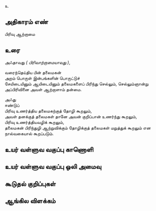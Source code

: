 உ


## அதிகாரம் எண்

பிரிவு ஆற்றாமை 	
## உரை

அஃதாவது _( பிரிவாற்றாமையாவது )_,  

வரைந்தெய்திய பின் தலைமகன்  
அறம் பொருள் இன்பங்களின் பொருட்டுச்  
சேயிடையினும் ஆயிடையினும் தலைமகளைப் பிரிந்து செல்லும்,
செல்லும்ஞான்று அப்பிரிவினை அவள் ஆற்றாளாம் தன்மை. 

அஃது  
ஈண்டுப்  
பிரிவு உணர்த்திய தலைமகற்குத் தோழி கூறலும்,  
அவள் தனக்குத் தலைமகள் தானே அவன் குறிப்பான் உணர்ந்து கூறலும்,  
பிரிவு உணர்த்தியவழிக் கூறலும்,  
தலைமகன் பிரிந்துழி ஆற்றுவிக்கும் தோழிக்குத் தலைமகள் மறுத்துக் கூறலும் என நால்வகையால் கூறப்படும்.

## உயர் வள்ளுவ வகுப்பு காணொளி


## உயர் வள்ளுவ வகுப்பு ஒலி அமைவு 


## கூடுதல் குறிப்புகள்


## ஆங்கில விளக்கம்

